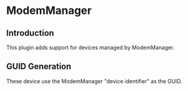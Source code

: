 ModemManager
============

Introduction
------------

This plugin adds support for devices managed by ModemManager.

GUID Generation
---------------

These device use the ModemManager "device identifier" as the GUID.
